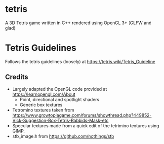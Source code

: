 # tetris
A 3D Tetris game written in C++ rendered using OpenGL 3+ (GLFW and glad)

# Tetris Guidelines
Follows the tetris guidelines (loosely) at https://tetris.wiki/Tetris_Guideline

## Credits
* Largely adapted the OpenGL code provided at https://learnopengl.com/About
  * Point, directional and spotlight shaders
  * Generic box textures
* Tetromino textures taken from https://www.growtopiagame.com/forums/showthread.php?449852-Vick-Suggestion-Box-Tetris-Rabbids-Mask-etc
* Specular textures made from a quick edit of the tetrimino textures using GIMP.
* stb_image.h from https://github.com/nothings/stb